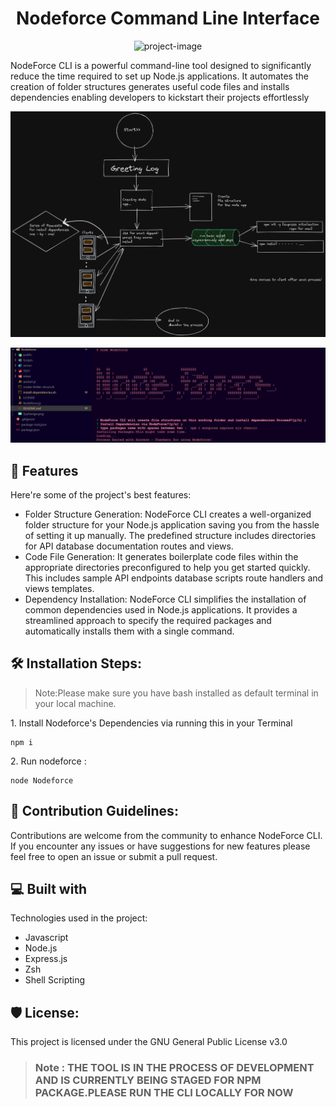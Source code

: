 <h1 align="center" id="title">Nodeforce Command Line Interface</h1>

<p align="center"><img src="https://socialify.git.ci/mogulcoder26/Nodeforce-CLI/image?description=1&amp;font=Source%20Code%20Pro&amp;forks=1&amp;issues=1&amp;language=1&amp;name=1&amp;owner=1&amp;pattern=Floating%20Cogs&amp;pulls=1&amp;stargazers=1&amp;theme=Dark" alt="project-image"></p>



<p id="description">NodeForce CLI is a powerful command-line tool designed to significantly reduce the time required to set up Node.js applications. It automates the creation of folder structures generates useful code files and installs dependencies enabling developers to kickstart their projects effortlessly</p>


!['SysDesign'](./Snaps/SysDesign.png)


!['Nodeforce Demo'](./Snaps/Nodeforce-demo.PNG)

  
<h2>🧐 Features</h2>

Here're some of the project's best features:

*   Folder Structure Generation: NodeForce CLI creates a well-organized folder structure for your Node.js application saving you from the hassle of setting it up manually. The predefined structure includes directories for API database documentation routes and views.
*   Code File Generation: It generates boilerplate code files within the appropriate directories preconfigured to help you get started quickly. This includes sample API endpoints database scripts route handlers and views templates.
*   Dependency Installation: NodeForce CLI simplifies the installation of common dependencies used in Node.js applications. It provides a streamlined approach to specify the required packages and automatically installs them with a single command.

<h2>🛠️ Installation Steps:</h2>

> Note:Please make sure you have bash installed as default terminal in your local machine.

<p>1. Install Nodeforce's Dependencies via running this in your Terminal</p>

```
npm i 
```

<p>2. Run nodeforce :</p>

```
node Nodeforce
```

<h2>🍰 Contribution Guidelines:</h2>

Contributions are welcome from the community to enhance NodeForce CLI. If you encounter any issues or have suggestions for new features please feel free to open an issue or submit a pull request.

  
  
<h2>💻 Built with</h2>

Technologies used in the project:

*   Javascript
*   Node.js
*   Express.js
*   Zsh
*   Shell Scripting

<h2>🛡️ License:</h2>

This project is licensed under the GNU General Public License v3.0


> ### Note : THE TOOL IS IN THE PROCESS OF DEVELOPMENT AND IS CURRENTLY BEING STAGED FOR NPM PACKAGE.PLEASE RUN THE CLI LOCALLY FOR NOW